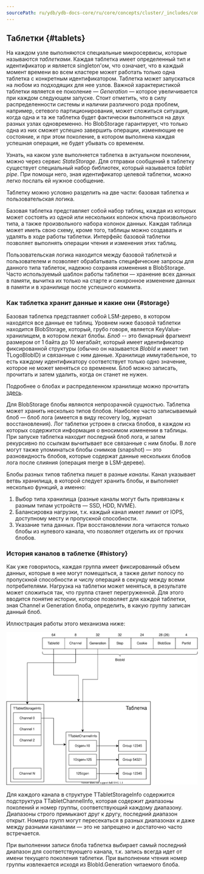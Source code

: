 ```yaml
---
sourcePath: ru/ydb/ydb-docs-core/ru/core/concepts/cluster/_includes/common_scheme_ydb/tablets.md
---
```

## Таблетки {#tablets}

На каждом узле выполняются специальные микросервисы, которые называются *таблетками*. Каждая таблетка имеет определенный тип и идентификатор и является singleton'ом, что означает, что в каждый момент времени во всем кластере может работать только одна таблетка с конкретным идентификатором. Таблетка может запускаться на любом из подходящих для нее узлов. Важной характеристикой таблетки является ее поколение — *Generation* — которое увеличивается при каждом следующем запуске. Стоит отметить, что в силу распределенности системы и наличии различного рода проблем, например, сетевого партиционирования, может сложиться ситуация, когда одна и та же таблетка будет фактически выполняться на двух разных узлах одновременно. Но BlobStorage гарантирует, что только одна из них сможет успешно завершить операции, изменяющие ее состояние, и при этом поколение, в котором выполнена каждая успешная операция, не будет убывать со временем.

Узнать, на каком узле выполняется таблетка в актуальном поколении, можно через сервис *StateStorage*. Для отправки сообщений в таблетку существует специальный набор библиотек, который называется *tablet pipe*. При помощи него, зная идентификатор целевой таблетки, можно легко послать ей нужное сообщение.

Таблетку можно условно разделить на две части: базовая таблетка и пользовательская логика.

Базовая таблетка представляет собой набор таблиц, каждая из которых может состоять из одной или нескольких колонок ключа произвольного типа, а также произвольного набора колонок данных. Каждая таблица может иметь свою схему, кроме того, таблицы можно создавать и удалять в ходе работы таблетки. Интерфейс базовой таблетки позволяет выполнять операции чтения и изменения этих таблиц.

Пользовательская логика находится между базовой таблеткой и пользователем и позволяет обрабатывать специфические запросы для данного типа таблеток, надежно сохраняя изменения в BlobStorage. Часто используемый шаблон работы таблетки — хранение всех данных в памяти, вычитка их только на старте и синхронное изменение данных в памяти и в хранилище после успешного коммита.

### Как таблетка хранит данные и какие они {#storage}

Базовая таблетка представляет собой LSM-дерево, в котором находятся все данные ее таблиц. Уровнем ниже базовой таблетки находится BlobStorage, который, грубо говоря, является KeyValue-хранилищем, в котором лежат блобы. *Блоб* -- это бинарный фрагмент размером от 1 байта до 10 мегабайт, который имеет идентификатор фиксированной структуры (обычно он называется *BlobId* и имеет тип TLogoBlobID) и связанные с ним данные. Хранилище иммутабельное, то есть каждому идентификатору соответствует только одно значение, которое не может меняться со временем. Блоб можно записать, прочитать и затем удалить, когда он станет не нужен.

Подробнее о блобах и распределенном хранилище можно прочитать [здесь](../../distributed_storage.md).

Для BlobStorage блобы являются непрозрачной сущностью. Таблетка может хранить несколько типов блобов. Наиболее часто записываемый блоб — блоб лога (имеется в виду recovery log, журнал восстановления). Лог таблетки устроен в списка блобов, в каждом из которых содержится информация о вносимом изменении в таблицы. При запуске таблетка находит последний блоб лога, и затем рекурсивно по ссылкам вычитывает все связанные с ним блобы. В логе могут также упоминаться блобы снимков (snapshot) — это разновидность блобов, которые содержат данные нескольких блобов лога после слияния (операция merge в LSM-дереве).

Блобы разных типов таблетка пишет в разные *каналы*. Канал указывает ветвь хранилища, в которой следует хранить блобы, и выполняет несколько функций, а именно:

1. Выбор типа хранилища (разные каналы могут быть привязаны к разным типам устройств — SSD, HDD, NVME).
1. Балансировка нагрузки, т.к. каждый канал имеет лимит от IOPS, доступному месту и пропускной способности.
1. Указание типа данных. При восстановлении лога читаются только блобы из нулевого канала, что позволяет отделить их от прочих блобов.

### История каналов в таблетке {#history}

Как уже говорилось, каждая группа имеет фиксированный объем данных, которые в нее могут помещаться, а также делит полосу по пропускной способности и числу операций в секунду между всеми потребителями. Нагрузка на таблетки может меняться, в результате может сложиться так, что группа станет перегруженной. Для этого вводится понятие истории, которое позволяет для каждой таблетки, зная Channel и Generation блоба, определить, в какую группу записан данный блоб.

Иллюстрация работы этого механизма ниже:

![История каналов](../../_assets/Slide_blob.svg)

Для каждого канала в структуре TTabletStorageInfo содержится подструктура TTabletChannelInfo, которая содержит диапазоны поколений и номер группы, соответствующий каждому диапазону. Диапазоны строго примыкают друг к другу, последний диапазон открыт. Номера групп могут пересекаться в разных диапазонах и даже между разными каналами — это не запрещено и достаточно часто встречается.

При выполнении записи блоба таблетка выбирает самый последний диапазон для соответствующего канала, т.к. запись всегда идет от имени текущего поколения таблетки. При выполнении чтения номер группы извлекается исходя из BlobId.Generation читаемого блоба.
